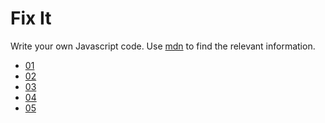 # Fix It

Write your own Javascript code.
Use [mdn](https://developer.mozilla.org/bm/) to find the relevant information.

* [01](./01/)
* [02](./02/)
* [03](./03/)
* [04](./04/)
* [05](./05/)
